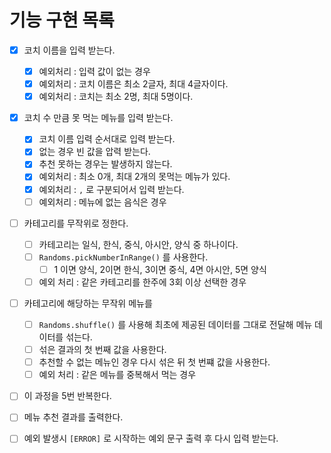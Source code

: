 # 기능 구현 목록
- [X] 코치 이름을 입력 받는다.
  - [X] 예외처리 : 입력 값이 없는 경우
  - [X] 예외처리 : 코치 이름은 최소 2글자, 최대 4글자이다.
  - [X] 예외처리 : 코치는 최소 2명, 최대 5명이다.

- [X] 코치 수 만큼 못 먹는 메뉴를 입력 받는다.
  - [X] 코치 이름 입력 순서대로 입력 받는다.
  - [X] 없는 경우 빈 값을 압력 받는다.
  - [X] 추천 못하는 경우는 발생하지 않는다.
  - [X] 예외처리 : 최소 0개, 최대 2개의 못먹는 메뉴가 있다.
  - [X] 예외처리 : `,` 로 구분되어서 입력 받는다.
  - [ ] 예외처리 : 메뉴에 없는 음식은 경우
  
- [ ] 카테고리를 무작위로 정한다.
  - [ ] 카테고리는 일식, 한식, 중식, 아시안, 양식 중 하나이다.
  - [ ] `Randoms.pickNumberInRange()` 를 사용한다.
    - [ ] 1 이면 양식, 2이면 한식, 3이면 중식, 4면 아시안, 5면 양식
  - [ ] 예외 처리 : 같은 카테고리를 한주에 3회 이상 선택한 경우
- [ ] 카테고리에 해당하는 무작위 메뉴를
  - [ ] `Randoms.shuffle()` 를 사용해 최초에 제공된 데이터를 그대로 전달해 메뉴 데이터를 섞는다.
  - [ ] 섞은 결과의 첫 번째 값을 사용한다.
  - [ ] 추천할 수 없는 메뉴인 경우 다시 섞은 뒤 첫 번쨰 값을 사용한다.
  - [ ] 예외 처리 : 같은 메뉴를 중복해서 먹는 경우
- [ ] 이 과정을 5번 반복한다.

- [ ] 메뉴 추천 결과를 출력한다.
- [ ] 예외 발생시 `[ERROR]` 로 시작하는 예외 문구 출력 후 다시 입력 받는다.



